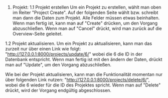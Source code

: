 1. Projekt:
1.1 Projekt erstellen
Um ein Projekt zu erstellen, wählt man oben im Reiter "Project Create". Auf der folgenden Seite wählt bzw. schreibt man dann die Daten zum Projekt. Alle Felder müssen etwas beinhalten. Wenn man fertig ist, kann man auf "Create" drücken, um den Vorgang abzuschließen. Wenn man auf "Cancel" drückt, wird man zurück auf die Overview-Seite geleitet.

1.2 Projekt aktualisieren.
Um ein Projekt zu aktualisieren, kann man das zurzeit nur über einen Link wie folgt: "http://127.0.0.1:8000/projects/update/6/" wobei die 6 die ID in der Datenbank entspricht. Wenn man fertig ist mit den ändern der Daten, drückt man auf "Update", um den Vorgang abzuschließen.

Wie bei der Projekt aktualisieren, kann man die Funktionalität momentan nur über folgenden Link nutzen: "http://127.0.0.1:8000/projects/delete/6/", wobei die 6 wieder für die ID des Projektes spricht. Wenn man auf "Delete" drückt, wird der Vorgang endgültig abgeschlossen.